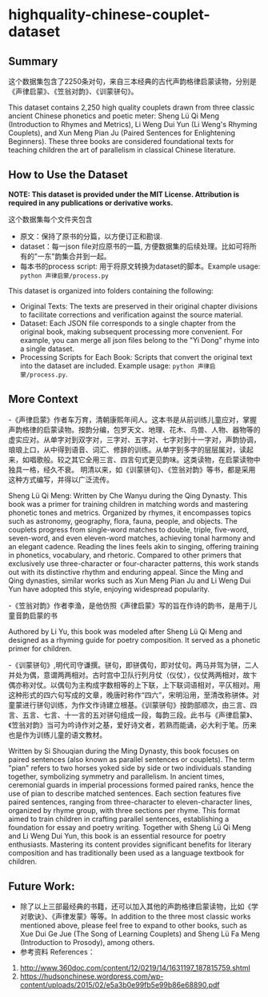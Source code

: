 # highquality-chinese-couplet-dataset

## Summary

这个数据集包含了2250条对句，来自三本经典的古代声韵格律启蒙读物，分别是《声律启蒙》、《笠翁对韵》、《训蒙骈句》。

This dataset contains 2,250 high quality couplets drawn from three classic ancient Chinese phonetics and poetic meter: Sheng Lü Qi Meng (Introduction to Rhymes and Metrics), Li Weng Dui Yun (Li Weng's Rhyming Couplets), and Xun Meng Pian Ju (Paired Sentences for Enlightening Beginners). These three books are considered foundational texts for teaching children the art of parallelism in classical Chinese literature.

## How to Use the Dataset
**NOTE: This dataset is provided under the MIT License. Attribution is required in any publications or derivative works.**

这个数据集每个文件夹包含
- 原文：保持了原书的分篇，以方便订正和勘误.
- dataset：每一json file对应原书的一篇, 方便数据集的后续处理。比如可将所有的"一东"韵集合并到一起。
- 每本书的process script: 用于将原文转换为dataset的脚本。Example usage: `python 声律启蒙/process.py`

This dataset is organized into folders containing the following:
- Original Texts: The texts are preserved in their original chapter divisions to facilitate corrections and verification against the source material.
- Dataset: Each JSON file corresponds to a single chapter from the original book, making subsequent processing more convenient. For example, you can merge all json files belong to the "Yi Dong" rhyme into a single dataset.
- Processing Scripts for Each Book: Scripts that convert the original text into the dataset are included. Example usage: `python 声律启蒙/process.py`.


## More Context
-《声律启蒙》作者车万育，清朝康熙年间人。这本书是从前训练儿童应对，掌握声韵格律的启蒙读物。按韵分编，包罗天文、地理、花木、鸟兽、人物、器物等的虚实应对。从单字对到双字对，三字对、五字对、七字对到十一字对，声韵协调，琅琅上口，从中得到语音、词汇、修辞的训练。从单字到多字的层层属对，读起来，如唱歌般。较之其它全用三言、四言句式更见韵味。这类读物，在启蒙读物中独具一格，经久不衰。
明清以来，如《训蒙骈句》、《笠翁对韵》等书，都是采用这种方式编写，并得以广泛流传。

Sheng Lü Qi Meng: Written by Che Wanyu during the Qing Dynasty. This book was a primer for training children in matching words and mastering phonetic tones and metrics. Organized by rhymes, it encompasses topics such as astronomy, geography, flora, fauna, people, and objects. The couplets progress from single-word matches to double, triple, five-word, seven-word, and even eleven-word matches, achieving tonal harmony and an elegant cadence. Reading the lines feels akin to singing, offering training in phonetics, vocabulary, and rhetoric. Compared to other primers that exclusively use three-character or four-character patterns, this work stands out with its distinctive rhythm and enduring appeal. Since the Ming and Qing dynasties, similar works such as Xun Meng Pian Ju and Li Weng Dui Yun have adopted this style, enjoying widespread popularity.

-《笠翁对韵》作者李渔，是他仿照《声律启蒙》写的旨在作诗的韵书，是用于儿童音韵启蒙的书

Authored by Li Yu, this book was modeled after Sheng Lü Qi Meng and designed as a rhyming guide for poetry composition. It served as a phonetic primer for children.

-《训蒙骈句》,明代司守谦撰。骈句，即骈偶句，即对仗句。两马并驾为骈，二人并处为偶，意谓两两相对。古时宫中卫队行列月仗（仪仗），仪仗两两相对，故卞偶亦称对仗。以偶句为主构成字数相等的上下联，上下联词语相对，平仄相对。用这种形式的四六句写成的文章，晚唐时称作“四六”，宋明沿用，至清改称骈体。对童蒙进行骈句训练，为作文作诗建立根基。《训蒙骈句》按韵部顺次，由三言、四言、五言、七言、十一言的五对骈句组成一段，每韵三段。此书与《声律启蒙》、《笠翁对韵》当可为吟诗作对之基，爱好诗文者，若熟而能诵，必大利于笔。历来也是作为训练儿童的语文教材。

Written by Si Shouqian during the Ming Dynasty, this book focuses on paired sentences (also known as parallel sentences or couplets). The term "pian" refers to two horses yoked side by side or two individuals standing together, symbolizing symmetry and parallelism. In ancient times, ceremonial guards in imperial processions formed paired ranks, hence the use of pian to describe matched sentences. Each section features five paired sentences, ranging from three-character to eleven-character lines, organized by rhyme group, with three sections per rhyme. This format aimed to train children in crafting parallel sentences, establishing a foundation for essay and poetry writing. Together with Sheng Lü Qi Meng and Li Weng Dui Yun, this book is an essential resource for poetry enthusiasts. Mastering its content provides significant benefits for literary composition and has traditionally been used as a language textbook for children.



## Future Work:
- 除了以上三部最经典的书籍，还可以加入其他的声韵格律启蒙读物，比如《学对歌诀》、《声律发蒙》等等。In addition to the three most classic works mentioned above, please feel free to expand to other books, such as Xue Dui Ge Jue (The Song of Learning Couplets) and Sheng Lü Fa Meng (Introduction to Prosody), among others.
- 参考资料 References：
1. http://www.360doc.com/content/12/0219/14/1631197_187815759.shtml
2. https://hudsonchinese.wordpress.com/wp-content/uploads/2015/02/e5a3b0e99fb5e99b86e68890.pdf